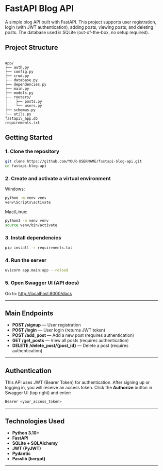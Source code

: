 
# FastAPI Blog API

A simple blog API built with FastAPI. This project supports user registration, login (with JWT authentication), adding posts, viewing posts, and deleting posts. The database used is SQLite (out-of-the-box, no setup required).

## Project Structure

```

app/
├── auth.py
├── config.py
├── crud.py
├── database.py
├── dependencies.py
├── main.py
├── models.py
├── routers/
│    ├── posts.py
│    └── users.py
├── schemas.py
└── utils.py
fastapi\_app.db
requirements.txt

````

## Getting Started

### 1. Clone the repository

```bash
git clone https://github.com/YOUR-USERNAME/fastapi-blog-api.git
cd fastapi-blog-api
````

### 2. Create and activate a virtual environment

Windows:

```bash
python -m venv venv
venv\Scripts\activate
```

Mac/Linux:

```bash
python3 -m venv venv
source venv/bin/activate
```

### 3. Install dependencies

```bash
pip install -r requirements.txt
```

### 4. Run the server

```bash
uvicorn app.main:app --reload
```

### 5. Open Swagger UI (API docs)

Go to: [http://localhost:8000/docs](http://localhost:8000/docs)

---

## Main Endpoints

* **POST /signup** — User registration
* **POST /login** — User login (returns JWT token)
* **POST /add\_post** — Add a new post (requires authentication)
* **GET /get\_posts** — View all posts (requires authentication)
* **DELETE /delete\_post/{post\_id}** — Delete a post (requires authentication)

---

## Authentication

This API uses JWT (Bearer Token) for authentication.
After signing up or logging in, you will receive an access token.
Click the **Authorize** button in Swagger UI (top right) and enter:

```
Bearer <your_access_token>
```

---

## Technologies Used

* **Python 3.10+**
* **FastAPI**
* **SQLite + SQLAlchemy**
* **JWT (PyJWT)**
* **Pydantic**
* **Passlib (bcrypt)**

---



